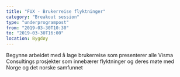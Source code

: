 ```yaml
---
title: "FUX - Brukerreise flyktninger"
category: "Breakout session"
type: "underprogrampost"
from: "2019-03-30T10:30"
to: "2019-03-30T16:00"
location: Bygdøy
---
```

Begynne arbeidet med å lage brukerreise som presenterer alle Visma Consultings prosjekter som innebærer flyktninger og deres møte med Norge og det norske samfunnet
